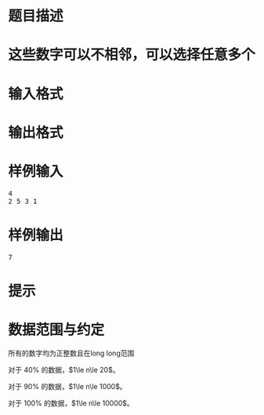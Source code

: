 

# 题目描述



# 这些数字可以不相邻，可以选择任意多个



# 输入格式



# 输出格式



# 样例输入


<pre>4
2 5 3 1
</pre>

# 样例输出


<pre>7</pre>

# 提示



# 数据范围与约定


<p>
所有的数字均为正整数且在long long范围
</p>
<p>
对于 40% 的数据，$1\le n\le 20$。
</p>
<p>
对于 90% 的数据，$1\le n\le 1000$。
</p>
<p>
对于 100% 的数据，$1\le n\le 10000$。
</p>
